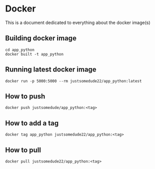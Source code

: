 # Docker

This is a document dedicated to everything about the docker image(s)

## Building docker image

```
cd app_python
docker built -t app_python
```

## Running latest docker image

```
docker run -p 5000:5000 --rm justsomedude22/app_python:latest
```

## How to push

```
docker push justsomedude/app_python:<tag>
```

## How to add a tag

```
docker tag app_python justsomedude22/app_python:<tag>
```

## How to pull

```
docker pull justsomedude22/app_python:<tag>
```